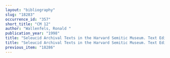 ```yaml
---
layout: "bibliography"
slug: "18283"
occurrence_id: "357"
short_title: "CM 12"
author: "Wallenfels, Ronald "
publication_year: "1998"
title: "Seleucid Archival Texts in the Harvard Semitic Museum. Text Editions and Catalogue Raisonné of the Seal Impressions (CM 12)"
title: "Seleucid Archival Texts in the Harvard Semitic Museum. Text Editions and Catalogue Raisonné of the Seal Impressions (CM 12)"
previous_item: "18286"
---
```

